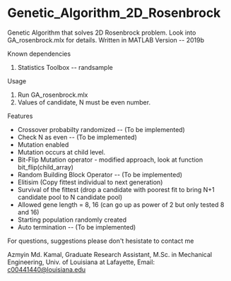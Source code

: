 # Genetic_Algorithm_2D_Rosenbrock

Genetic Algorithm that solves 2D Rosenbrock problem. Look into GA_rosenbrock.mlx for details.
Written in MATLAB Version -- 2019b

Known dependencies
1. Statistics Toolbox -- randsample

Usage
1. Run GA_rosenbrock.mlx
2. Values of candidate, N must be even number.

Features
* Crossover probabilty randomized -- (To be implemented)
* Check N as even -- (To be implemented) 
* Mutation enabled
* Mutation occurs at child level.
* Bit-Flip Mutation operator - modified approach, look at function bit_flip(child_array)
* Random Building Block Operator -- (To be implemented) 
* Elitisim (Copy fittest individual to next generation)
* Survival of the fittest (drop a candidate with poorest fit to bring N+1 candidate pool to N candidate pool)
* Allowed gene length = 8, 16 (can go up as power of 2 but only tested 8 and 16)
* Starting population randomly created
* Auto termination -- (To be implemented)

For questions, suggestions please don't hesistate to contact me

Azmyin Md. Kamal,
Graduate Research Assistant,
M.Sc. in Mechanical Engineering,
Univ. of Louisiana at Lafayette,
Email: c00441440@louisiana.edu
